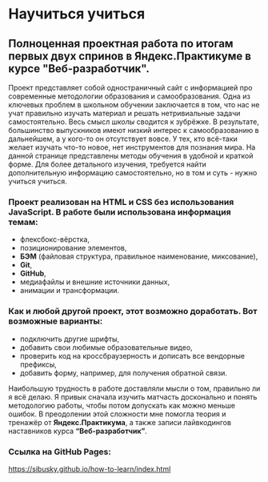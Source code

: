 # Научиться учиться

## Полноценная проектная работа по итогам первых двух спринов в Яндекс.Практикуме в курсе "Веб-разработчик".

Проект представляет собой одностраничный сайт с информацией про современные методологии образования и самообразования. Одна из ключевых проблем в школьном обучении заключается в том, что нас не учат правильно изучать материал и решать нетривиальные задачи самостоятельно. Весь смысл *школы* сводится к зубрёжке. В результате, большинство выпускников имеют низкий интерес к самообразованию в дальнейшем, а у кого-то он отсутствует вовсе. У тех, кто всё-таки желает изучать что-то новое, нет инструментов для познания мира. На данной странице представлены методы обучения в удобной и краткой форме. Для более детального изучения, требуется найти дополнительную информацию самостоятельно, но в том и суть - нужно учиться учиться.

### Проект реализован на HTML и CSS без использования JavaScript. В работе были использована информация темам:
- флексбокс-вёрстка,
- позиционирование элементов,
- **БЭМ** (файловая структура, правильное наименование, миксование),
- **Git**,
- **GitHub**,
- медиафайлы и внешние источники данных,
- анимации и трансформации.

### Как и любой другой проект, этот возможно доработать. Вот возможные варианты:
- подключить другие шрифты,
- добавить свои любимые образовательные видео,
- проверить код на кроссбраузерность и дописать все вендорные префиксы,
- добавить форму, например, для получения обратной связи.

Наибольшую трудность в работе доставляли мысли о том, правильно ли я всё делаю. Я привык сначала изучить матчасть досконально и понять методологию работы, чтобы потом допускать как можно меньше ошибок. В преодолении этой сложности мне помогла теория и тренажёр от **Яндекс.Практикума**, а также записи лайвкодингов наставников курса **“Веб-разработчик”**.

### Ссылка на GitHub Pages:
https://sibusky.github.io/how-to-learn/index.html